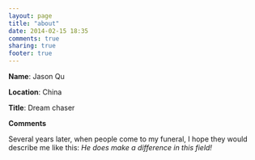 ```yaml
---
layout: page
title: "about"
date: 2014-02-15 18:35
comments: true
sharing: true
footer: true
---
```


**Name**: Jason Qu

**Location**: China

**Title**: Dream chaser

**Comments**

Several years later, when people come to my funeral, I hope they would describe me like this: *He does make a difference in this field!*

